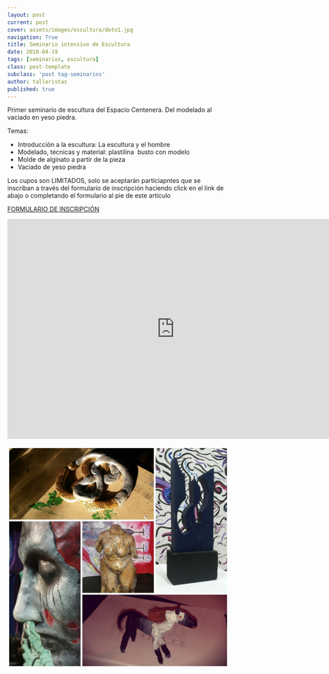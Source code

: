 ```yaml
---
layout: post
current: post
cover: assets/images/escultura/deto1.jpg
navigation: True
title: Seminario intensivo de Escultura
date: 2018-04-19
tags: [seminarios, escultura]
class: post-template
subclass: 'post tag-seminarios'
author: talleristas
published: true
---
```


Primer seminario de escultura del Espacio Centenera.
Del modelado al vaciado en yeso piedra.

Temas:
- Introducción a la escultura: La escultura y el hombre
- Modelado, técnicas y material: plastilina  busto con modelo
- Molde de alginato a partir de la pieza
- Vaciado de yeso piedra

Los cupos son LIMITADOS, solo se aceptarán particiapntes que se inscriban a través del formulario de inscripción haciendo click en el link de abajo o completando el formulario al pie de este artículo

[FORMULARIO DE INSCRIPCIÓN](https://goo.gl/forms/FHWNTCIoZZpJttx73)


<iframe src="https://docs.google.com/forms/d/e/1FAIpQLSeegcqJrwU6Ye3su1w-cDZhm8FbGVS9f-r1rWZESxvOiEXWGw/viewform?embedded=true" width="760" height="500" frameborder="0" marginheight="0" marginwidth="0">Cargando…</iframe>

![seminario dibujo marzo](assets/images/escultura/deto1.jpg)
